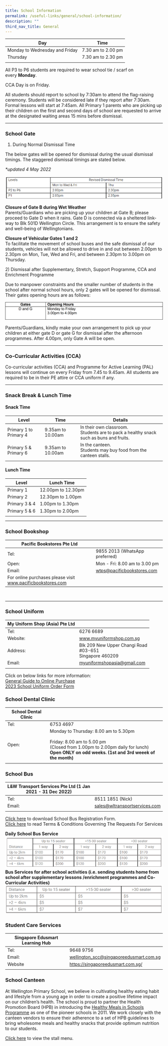 ```yaml
---
title: School Information
permalink: /useful-links/general/school-information/
description: ""
third_nav_title: General
---
```

| Day | Time |
|---|---|
| Monday to Wednesday and Friday | 7.30 am to 2.00 pm |
| Thursday | 7.30 am to 2.30 pm |
| | |

All P3 to P6 students are required to wear school tie / scarf on every&nbsp;**Monday**.

CCA Day is on Friday.

All students should report to school by 7:30am to attend the flag-raising ceremony. Students will be considered late if they report after 7:30am. Formal lessons will start at 7:45am. All Primary 1 parents who are picking up their children on the first and second days of school are requested to arrive at the designated waiting areas 15 mins before dismissal.
<br>

--------
### School Gate

1) During Normal Dismissal Time  

The below gates will be opened for dismissal during the usual dismissal timings. The staggered dismissal timings are stated below.

_\*updated 4 May 2022_

![](/images/DISMISSAL%20TIME.png)

**Closure of Gate B during Wet Weather** <br>
Parents/Guardians who are picking up your children at Gate B; please proceed to Gate D when&nbsp;it rains. Gate D is connected via a sheltered link-way to Blk 501D Wellington Circle. This&nbsp;arrangement is to ensure the safety and well-being of Wellingtonians.

**Closure of Vehicular Gates 1 and 2** <br>
To facilitate the movement of school buses and the safe dismissal of our students, vehicles will&nbsp;not be allowed to drive in and out between 2.00pm to 2.30pm on Mon, Tue, Wed and Fri, and&nbsp;between 2.30pm to 3.00pm on Thursday.

2)&nbsp;Dismissal after Supplementary, Stretch, Support Programme, CCA and Enrichment&nbsp;Programme

Due to manpower constraints and the smaller number of students in the school after normal school&nbsp;hours, only 2 gates will be opened for dismissal. Their gates opening hours are as follows:

![](/images/GATEHOURS2.png)

Parents/Guardians, kindly make your own arrangement to pick up your children at either gate D or&nbsp;gate G for dismissal after the afternoon programmes. After 4.00pm, only Gate A will be open.
<br>

--------
### Co-Curricular Activities (CCA)

Co-curricular activities (CCA) and Programme for Active Learning (PAL) lessons will continue on every Friday from 7.45 to 9.45am. All students are required to be in their PE attire or CCA uniform if any.
<br>

---------
### Snack Break &amp; Lunch Time<br>
#### Snack Time
| Level | Time | Details |
|---|---|---|
| Primary 1 to Primary 4 | 9.35am to 10.00am | In their own classroom. <br>Students are to pack a healthy snack such as buns and fruits. |
| Primary 5 &amp; Primary 6 | 9.35am to 10.00am | In the canteen. <br> Students may buy food from the canteen stalls.|
|  |  | 

#### Lunch Time
| Level | Lunch Time |
|---|---|
| Primary 1 | 12.00pm to 12.30pm |
| Primary 2 | 12.30pm to 1.00pm |
| Primary 3 &amp; 4 | 1.00pm to 1.30pm |
| Primary 5 &amp; 6 | 1.30pm to 2.00pm |
|  |

-----
### School Bookshop

| Pacific Bookstores Pte Ltd |  |
|---|---|
| Tel:  | 9855 2013 (WhatsApp preferred) |
| Open: | Mon - Fri:  8.00 am to 3.00 pm |
| Email: | wtps@pacificbookstores.com |
| For online purchases please visit www.pacificbookstores.com |  |

<br>

-----
### School Uniform

| My Uniform Shop (Asia) Pte Ltd |  |
|---|---|
| Tel: | 6276 6689 |
| Website: | www.myuniformshop.com.sg |
| Address: | Blk 209 New Upper Changi Road<br>#03-651 <br>Singapore 460209 |
| Email:  | myuniformshopasia@gmail.com |
| | |

Click on below links for more information:  
[General Guide to Online Purchase](/files/Useful%20Links/My%20Uniform%20Shop%20ASIA%20Pte%20Ltd%20-%20General%20Guide%20to%20Online%20Purchase.pdf)
<br>
[2023 School Uniform Order Form](/files/Useful%20Links/My%20Uniform%20Shop%20ASIA%20Pte%20Ltd%20-%20Wellington%20Primary%20School%202023%20Updated%2014%20Nov%202022.pdf)


### School Dental Clinic

| School Dental Clinic |  |
|---|---|
| Tel: | 6753 4697 |
| Open: | Monday to Thursday: 8.00 am to 5.30pm<br><br>Friday: 8.00 am to 5.00 pm <br>(Closed from 1.00pm to 2.00pm daily for lunch)<br> **Open ONLY on odd weeks. (1st and 3rd weeek of the month)** |
| | |


### School Bus

| L&amp;W Transport Services Pte Ltd (1 Jan 2021 - 31 Dec 2022) |  |
|---|---|
| Tel: | 8511 1851 (Nick)  |
| Email: | [sales@wltransportservices.com](mailto:sales@wltransportservices.com) |
| | | 

[Click here](/files/Useful%20Links/School%20Bus%20Booking%20Form_2023-2024_final.pdf)&nbsp;to download School Bus Registration Form. <br>
[Click here](/files/Useful%20Links/TERMS%20AND%20CONDITIONS%20GOVERNING%20THE%20REQUESTS%20FOR%20SERVICES.pdf)&nbsp;to read Terms &amp; Conditions Governing The Requests For Services

**Daily School Bus Service**
![](/images/2023_SCHOOL%20BUS%201.png)
<br>
**Bus Services for after school activities (i.e. sending students home from school after supplementary lessons /enrichment programmes and Co-Curricular Activities)**
![](/images/2023_SCHOOL%20BUS%202.png)


### Student Care Services

| Singapore Edusmart Learning Hub |  |
|---|---|
| Tel: | 9648 9756 |
| Email: | [wellington\_scc@singaporeedusmart.com.sg](mailto:wellington_scc@singaporeedusmart.com.sg)
| Website | https://singaporeedusmart.com.sg/ |
| | 


### School Canteen

At Wellington Primary School, we believe in cultivating healthy eating habit and lifestyle from a young age in order to create a positive lifetime impact on our children’s health. The school is proud to partner the Health Promotion Board (HPB) in introducing the&nbsp;[Healthy Meals in Schools Programme](https://www.hpb.gov.sg/schools/school-programmes/healthy-meals-in-schools-programme)&nbsp;as one of the pioneer schools in 2011. We work closely with the canteen vendors to ensure their adherence to a set of HPB guidelines to bring wholesome meals and healthy snacks that provide optimum nutrition to our students.  

  
[Click here](/files/Useful%20Links/Canteen%20menu%20website_03%20Jan%2023.pdf) to view the stall menu.